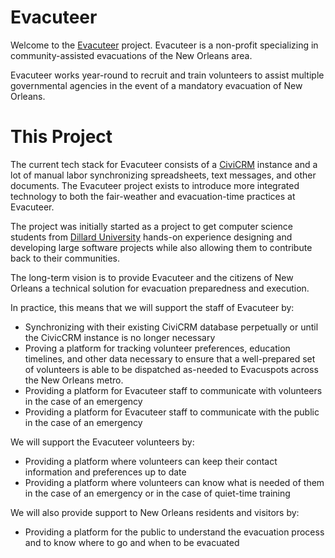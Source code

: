 # Evacuteer

Welcome to the [Evacuteer](http://www.evacuteer.org) project. Evacuteer is a non-profit specializing in community-assisted evacuations of the New Orleans area.

Evacuteer works year-round to recruit and train volunteers to assist multiple governmental agencies in the event of a mandatory evacuation of New Orleans.

# This Project

The current tech stack for Evacuteer consists of a [CiviCRM](https://civicrm.org) instance and a lot of manual labor synchronizing spreadsheets, text messages, and other documents. The Evacuteer project exists to introduce more integrated technology to both the fair-weather and evacuation-time practices at Evacuteer.

The project was initially started as a project to get computer science students from [Dillard University](http://dillard.edu) hands-on experience designing and developing large software projects while also allowing them to contribute back to their communities.

The long-term vision is to provide Evacuteer and the citizens of New Orleans a technical solution for evacuation preparedness and execution.

In practice, this means that we will support the staff of Evacuteer by:

* Synchronizing with their existing CiviCRM database perpetually or until the CivicCRM instance is no longer necessary
* Proving a platform for tracking volunteer preferences, education timelines, and other data necessary to ensure that a well-prepared set of volunteers is able to be dispatched as-needed to Evacuspots across the New Orleans metro.
* Providing a platform for Evacuteer staff to communicate with volunteers in the case of an emergency
* Providing a platform for Evacuteer staff to communicate with the public in the case of an emergency

We will support the Evacuteer volunteers by:

* Providing a platform where volunteers can keep their contact information and preferences up to date
* Providing a platform where volunteers can know what is needed of them in the case of an emergency or in the case of quiet-time training

We will also provide support to New Orleans residents and visitors by:

* Providing a platform for the public to understand the evacuation process and to know where to go and when to be evacuated
